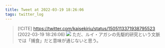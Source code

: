 ```yaml
---
title: Tweet at 2022-03-19 18:26:06
tags: twitter_log
---
```


> [!CITE] https://twitter.com/kaisekiriu/status/1505113371938795523 (2022-03-19 18:26:06)
> ![](https://twitter.com/kaisekiriu/status/1505113371938795523)
> ただ、ルイ・アガシの先駆的研究という文脈では「捕食」だと意味が通じないと思う。
